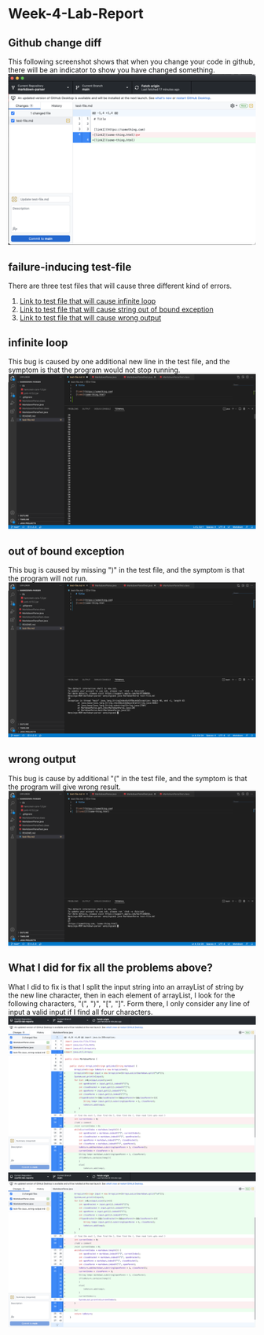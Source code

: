 # Week-4-Lab-Report
## Github change diff
This following screenshot shows that when you change your code in github, there will be an indicator to show you have changed something.
![image1](Week4-1.png)
## failure-inducing test-file
There are three test files that will cause three different kind of errors. 
1. [Link to test file that will cause infinite loop](test-file-cause-infinite-loop.md)
2. [Link to test file that will cause string out of bound exception](test-file-cause-stringOutOfBoundException.md)
3. [Link to test file that will cause wrong output](test-file-cause-wrong-output.md)
## infinite loop
This bug is caused by one additional new line in the test file, and the symptom is that the program would not stop running.
![infinite Loop](infiniteLoop.png)
## out of bound exception
This bug is caused by missing ")" in the test file, and the symptom is that the program will not run.
![stringOutOfBoundException](stringOutOfBoundException.png)
## wrong output 
This bug is cause by additional "(" in the test file, and the symptom is that the program will give wrong result. 
![wrongOutput](wrongOutput.png)
## What I did for fix all the problems above?
What I did to fix is that I split the input string into an arrayList of string by the new line character, then in each element of arrayList, I look for the following characters, "(", ")", "[", "]". Form there, I only consider any line of input a valid input if I find all four characters. 
![modification1](Modify-markdownParse-for-faluty-test-file2.png)
![modificaiton2](Modify-markdownParse-for-faluty-test-file1.png)